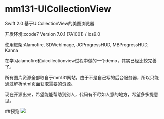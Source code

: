 # mm131-UICollectionView
Swift 2.0 基于UICollectionView的美图浏览器

开发环境:xcode7 Version 7.0.1 (7A1001) / ios9.0

使用框架:Alamofire, SDWebImage, JGProgressHUD, MBProgressHUD, Kanna

在学习alamofire和uicollectionview过程中做的一个demo，其实已经比较完善了。

所有图片资源全部取自于mm131网站，由于不是自己写的后台服务器，所以只能通过解析html页面获取需要的资源。

现在开源出来，希望能能帮助到别人，代码有不尽如人意的地方，希望多多提意见。

##预览
![](https://github.com/luzefeng/mm131-UICollectionView/blob/master/preview.gif)
